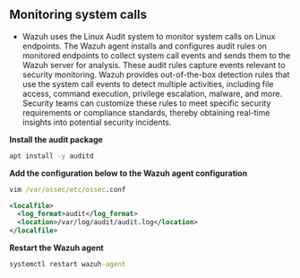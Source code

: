 ## Monitoring system calls

* Wazuh uses the Linux Audit system to monitor system calls on Linux endpoints. The Wazuh agent installs and configures audit rules on monitored endpoints to collect system call events and sends them to the Wazuh server for analysis. These audit rules capture events relevant to security monitoring. Wazuh provides out-of-the-box detection rules that use the system call events to detect multiple activities, including file access, command execution, privilege escalation, malware, and more. Security teams can customize these rules to meet specific security requirements or compliance standards, thereby obtaining real-time insights into potential security incidents.

**Install the audit package**

```cmd
apt install -y auditd
```

**Add the configuration below to the Wazuh agent configuration**

```cmd
vim /var/ossec/etc/ossec.conf
```
```xml
<localfile>
  <log_format>audit</log_format>
  <location>/var/log/audit/audit.log</location>
</localfile>
```

**Restart the Wazuh agent**

```cmd
systemctl restart wazuh-agent
```



